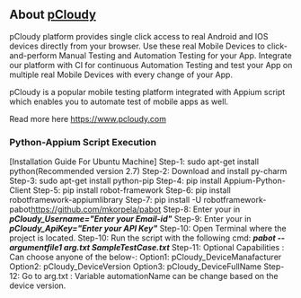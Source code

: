 ## About [pCloudy](https://www.pcloudy.com)
pCloudy platform provides single click access to real Android and IOS devices directly from your browser. Use these real Mobile Devices to click-and-perform Manual Testing and Automation Testing for your App. Integrate our platform with CI for continuous Automation Testing and test your App on multiple real Mobile Devices with every change of your App.

pCloudy is a popular mobile testing platform integrated with Appium script which enables you to automate test of mobile apps as well.

Read more here https://www.pcloudy.com

### Python-Appium Script Execution
[Installation Guide For Ubuntu Machine]
Step-1: sudo apt-get install python(Recommended version 2.7)
Step-2: Download and install py-charm
Step-3: sudo apt-get install python-pip
Step-4: pip install Appium-Python-Client
Step-5: pip install robot-framework
Step-6: pip install robotframework-appiumlibrary
Step-7: pip install -U robotframework-pabot<https://github.com/mkorpela/pabot>
Step-8: Enter your <MailId> in ***pCloudy_Username="Enter your Email-id"***
Step-9: Enter your <ApiKey> in ***pCloudy_ApiKey="Enter your API Key"***
Step-10: Open Terminal where the project is located.
Step-10: Run the script with the following cmd: ***pabot --argumentfile1 arg.txt SampleTestCase.txt***
Step-11: Optional Capabilities : Can choose anyone of the below-:
Option1: pCloudy_DeviceManafacturer
Option2: pCloudy_DeviceVersion
Option3: pCloudy_DeviceFullName
Step-12: Go to arg.txt : Variable automationName can be change based on the device version.
